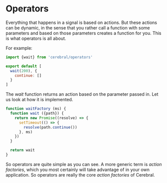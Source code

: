 # Operators

Everything that happens in a signal is based on actions. But these actions can be dynamic, in the sense that you rather call a function with some parameters and based on those parameters creates a function for you. This is what operators is all about.

For example:

```js
import {wait} from 'cerebral/operators'

export default [
  wait(200), {
    continue: []
  }
]
```

The *wait* function returns an action based on the parameter passed in. Let us look at how it is implemented.

```js
function waitFactory (ms) {
  function wait ({path}) {
    return new Promise((resolve) => {
      setTimeout(() => {
        resolve(path.continue())
      }, ms)
    })
  }

  return wait
}
```

So operators are quite simple as you can see. A more generic term is *action factories*, which you most certainly will take advantage of in your own application. So operators are really the core *action factories* of Cerebral.
